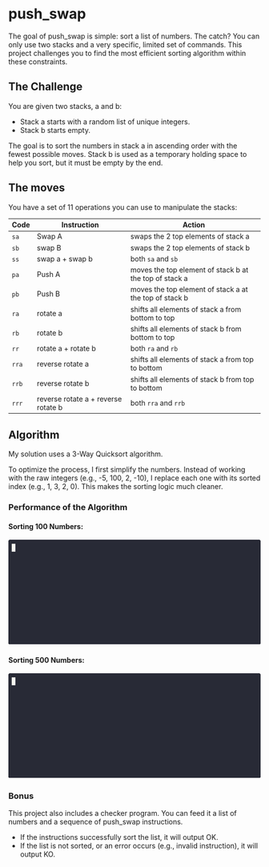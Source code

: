 # push_swap

The goal of push_swap is simple: sort a list of numbers.
The catch?
You can only use two stacks and a very specific, limited set of commands.
This project challenges you to find the most efficient sorting algorithm within these constraints.

## The Challenge

You are given two stacks, a and b:
* Stack a starts with a random list of unique integers.
* Stack b starts empty.

The goal is to sort the numbers in stack a in ascending order with the fewest possible moves.
Stack b is used as a temporary holding space to help you sort, but it must be empty by the end.

## The moves

You have a set of 11 operations you can use to manipulate the stacks:

| Code  | Instruction                         | Action                                                 |
| ----- | ----------------------------------- | ------------------------------------------------------ |
| `sa`  | Swap A                              | swaps the 2 top elements of stack a                    |
| `sb`  | swap B                              | swaps the 2 top elements of stack b                    |
| `ss`  | swap a + swap b                     | both `sa` and `sb`                                     |
| `pa`  | Push A                              | moves the top element of stack b at the top of stack a |
| `pb`  | Push B                              | moves the top element of stack a at the top of stack b |
| `ra`  | rotate a                            | shifts all elements of stack a from bottom to top      |
| `rb`  | rotate b                            | shifts all elements of stack b from bottom to top      |
| `rr`  | rotate a + rotate b                 | both `ra` and `rb`                                     |
| `rra` | reverse rotate a                    | shifts all elements of stack a from top to bottom      |
| `rrb` | reverse rotate b                    | shifts all elements of stack b from top to bottom      |
| `rrr` | reverse rotate a + reverse rotate b | both `rra` and `rrb`                                   |

## Algorithm

My solution uses a 3-Way Quicksort algorithm.

To optimize the process, I first simplify the numbers.
Instead of working with the raw integers (e.g., -5, 100, 2, -10), I replace each one with its sorted index (e.g., 1, 3, 2, 0).
This makes the sorting logic much cleaner.

### Performance of the Algorithm

#### Sorting 100 Numbers:
![til](./assets/100.gif)

#### Sorting 500 Numbers:
![til](./assets/500.gif)

### Bonus

This project also includes a checker program. You can feed it a list of numbers and a sequence of push_swap instructions.
* If the instructions successfully sort the list, it will output OK.
* If the list is not sorted, or an error occurs (e.g., invalid instruction), it will output KO.
